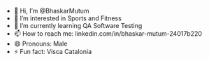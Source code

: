- 👋 Hi, I’m @BhaskarMutum
- 👀 I’m interested in Sports and Fitness
- 🌱 I’m currently learning QA Software Testing
- 📫 How to reach me: linkedin.com/in/bhaskar-mutum-24017b220
- 😄 Pronouns: Male
- ⚡ Fun fact: Visca Catalonia

<!---
BhaskarMutum/BhaskarMutum is a ✨ special ✨ repository because its `README.md` (this file) appears on your GitHub profile.
You can click the Preview link to take a look at your changes.
--->
